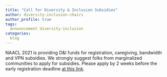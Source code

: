 ```yaml
---
title: "Call for Diversity & Inclusion Subsidies"
author: diversity-inclusion-chairs
author_profile: true
tags:
  announcement diversity-inclusion
categories:
  blog
---
```


NAACL 2021 is providing D&I funds for registration, caregiving, bandwidth and VPN subsidies. We strongly suggest folks from marginalized communities to apply for subsidies. Please apply by 2 weeks before the early registration deadline [at this link](https://forms.office.com/r/seYxmxSxx0).
